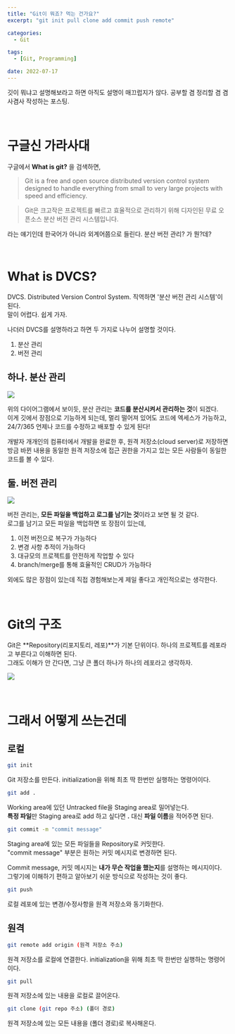 ```yaml
---
title: "Git이 뭐죠? 먹는 건가요?"
excerpt: "git init pull clone add commit push remote"

categories:
  - Git

tags:
  - [Git, Programming]

date: 2022-07-17
---
```


깃이 뭐냐고 설명해보라고 하면 아직도 설명이 매끄럽지가 않다. 공부할 겸 정리할 겸 겸사겸사 작성하는 포스팅.

<br>

# 구글신 가라사대

구글에서 **What is git?** 을 검색하면,

> Git is a free and open source distributed version control system designed to handle everything from small to very large projects with speed and efficiency.

> Git은 크고작은 프로젝트를 빠르고 효율적으로 관리하기 위해 디자인된 무료 오픈소스 분산 버전 관리 시스템입니다.

라는 얘기인데 한국어가 아니라 외계어쯤으로 들린다. 분산 버전 관리? 가 뭔?데?

<br>

# What is DVCS?

DVCS. Distributed Version Control System. 직역하면 '분산 버전 관리 시스템'이 된다. <br>말이 어렵다. 쉽게 가자.

나더러 DVCS를 설명하라고 하면 두 가지로 나누어 설명할 것이다.<br>
1. 분산 관리
2. 버전 관리

## 하나. 분산 관리

![](/assets/posts/220717/a.png)

위의 다이어그램에서 보이듯, 분산 관리는 **코드를 분산시켜서 관리하는 것**이 되겠다.<br>이게 깃에서 장점으로 기능하게 되는데, 멀리 떨어져 있어도 코드에 엑세스가 가능하고, 24/7/365 언제나 코드를 수정하고 배포할 수 있게 된다!

개발자 개개인의 컴퓨터에서 개발을 완료한 후, 원격 저장소(cloud server)로 저장하면 방금 바뀐 내용을 동일한 원격 저장소에 접근 권한을 가지고 있는 모든 사람들이 동일한 코드를 볼 수 있다.

## 둘. 버전 관리

![](/assets/posts/220717/b.png)

버전 관리는, **모든 파일을 백업하고 로그를 남기는 것**이라고 보면 될 것 같다.<br>로그를 남기고 모든 파일을 백업하면 또 장점이 있는데,

1. 이전 버전으로 복구가 가능하다
2. 변경 사항 추적이 가능하다
3. 대규모의 프로젝트를 안전하게 작업할 수 있다
4. branch/merge를 통해 효율적인 CRUD가 가능하다

외에도 많은 장점이 있는데 직접 경험해보는게 제일 좋다고 개인적으로는 생각한다.

<br>

# Git의 구조

Git은 **Repository(리포지토리, 레포)**가 기본 단위이다. 하나의 프로젝트를 레포라고 부른다고 이해하면 된다.<br>그래도 이해가 안 간다면, 그냥 큰 폴더 하나가 하나의 레포라고 생각하자.

![](/assets/posts/220717/c.png)

<br>

# 그래서 어떻게 쓰는건데

## 로컬

```bash
git init
```

Git 저장소를 만든다. initialization을 위해 최초 딱 한번만 실행하는 명령어이다.


```bash
git add .
```

Working area에 있던 Untracked file을 Staging area로 밀어넣는다.<br>
**특정 파일**만 Staging area로 add 하고 싶다면 **.** 대신 **파일 이름**을 적어주면 된다.


```bash
git commit -m "commit message"
```

Staging area에 있는 모든 파일들을 Repository로 커밋한다.<br>
"commit message" 부분은 원하는 커밋 메시지로 변경하면 된다.

Commit message, 커밋 메시지는 **내가 무슨 작업을 했는지**를 설명하는 메시지이다. 그렇기에 이해하기 편하고 알아보기 쉬운 방식으로 작성하는 것이 좋다.


```bash
git push
```
로컬 레포에 있는 변경/수정사항을 원격 저장소와 동기화한다.

## 원격

```bash
git remote add origin (원격 저장소 주소)
```

원격 저장소를 로컬에 연결한다. initialization을 위해 최초 딱 한번만 실행하는 명령어이다.

```bash
git pull
```

원격 저장소에 있는 내용을 로컬로 끌어온다.

```bash
git clone (git repo 주소) (폴더 경로)
```

원격 저장소에 있는 모든 내용을 (폴더 경로)로 복사해온다.